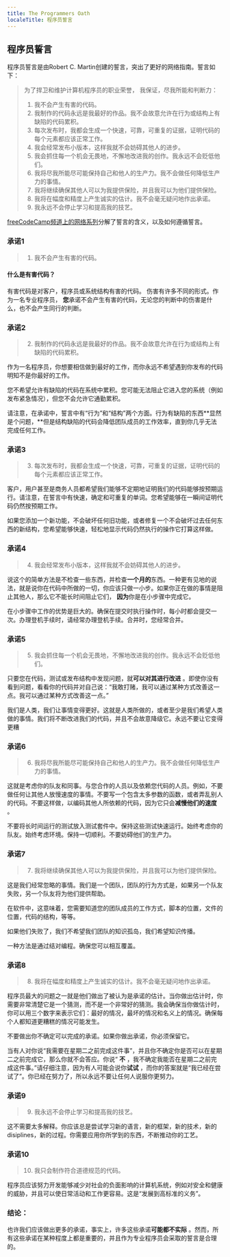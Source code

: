 ```yaml
---
title: The Programmers Oath
localeTitle: 程序员誓言
---
```

## 程序员誓言

程序员誓言是由Robert C. Martin创建的誓言，突出了更好的网络指南。誓言如下：

> 为了捍卫和维护计算机程序员的职业荣誉， 我保证，尽我所能和判断力：
> 
> 1.  我不会产生有害的代码。
> 2.  我制作的代码永远是我最好的作品。我不会故意允许在行为或结构上有缺陷的代码累积。
> 3.  每次发布时，我都会生成一个快速，可靠，可重复的证据，证明代码的每个元素都应该正常工作。
> 4.  我会经常发布小版本，这样我就不会妨碍其他人的进步。
> 5.  我会抓住每一个机会无畏地，不懈地改进我的创作。我永远不会贬低他们。
> 6.  我将尽我所能尽可能保持自己和他人的生产力。我不会做任何降低生产力的事情。
> 7.  我将继续确保其他人可以为我提供保险，并且我可以为他们提供保险。
> 8.  我将在幅度和精度上产生诚实的估计。我不会毫无疑问地作出承诺。
> 9.  我永远不会停止学习和提高我的技艺。

[freeCodeCamp频道上的网络系列](https://www.youtube.com/watch?v=36NgPu9OyRM)分解了誓言的含义，以及如何遵循誓言。

### 承诺1

> 1.  我不会产生有害的代码。

#### 什么是有害代码？

有害代码是对客户，程序员或系统结构有害的代码。 伤害有许多不同的形式。作为一名专业程序员， **您**承诺不会产生有害的代码，无论您的判断中的伤害是什么，也不会产生同行的判断。

### 承诺2

> 2.  我制作的代码永远是我最好的作品。我不会故意允许在行为或结构上有缺陷的代码累积。

作为一名程序员，你想要相信做到最好的工作，而你永远不希望遇到你发布的代码明知不是你最好的工作。

您不希望允许有缺陷的代码在系统中累积。您可能无法阻止它进入您的系统（例如发布紧急情况），但您不会允许它通勤累积。

请注意，在承诺中，誓言中有“行为”和“结构”两个方面。行为有缺陷的东西**显然是个问题，**但是结构缺陷的代码会降低团队成员的工作效率，直到你几乎无法完成任何工作。

### 承诺3

> 3.  每次发布时，我都会生成一个快速，可靠，可重复的证据，证明代码的每个元素都应该正常工作。

客户，用户甚至是商务人员都希望我们能够不定期地证明我们的代码能够按预期运行。请注意，在誓言中有快速，确定和可重复的单词。您希望能够在一瞬间证明代码仍然按预期工作。

如果您添加一个新功能，不会破坏任何旧功能，或者修复一个不会破坏过去任何东西的新结构，您希望能够快速，轻松地显示代码仍然执行的操作它打算这样做。

### 承诺4

> 4.  我会经常发布小版本，这样我就不会妨碍其他人的进步。

说这个的简单方法是不检查一些东西，并检查**一个月的**东西。一种更有见地的说法，就是说你在代码中所做的一切，你应该只做一小步。如果你正在做的事情是阻止其他人，那么它不能长时间阻止它们， **因为**你是在小步骤中完成它。

在小步骤中工作的优势是巨大的。确保在提交时执行操作时，每小时都会提交一次。办理登机手续时，请经常办理登机手续。合并时，您经常合并。

### 承诺5

> 5.  我会抓住每一个机会无畏地，不懈地改进我的创作。我永远不会贬低他们。

只要您在代码，测试或发布结构中发现问题，就**可以对其进行改进** 。即使你没有看到问题，看看你的代码并对自己说：“我敢打赌，我可以通过某种方式改善这一点。我可以通过某种方式改善这一点。”

我们是人类，我们让事情变得更好。这就是人类所做的，或者至少是我们希望人类做的事情。我们将不断改进我们的代码，并且不会故意降级它。永远不要让它变得更糟

### 承诺6

> 6.  我将尽我所能尽可能保持自己和他人的生产力。我不会做任何降低生产力的事情。

这就是考虑你的队友和同事。与您合作的人员以及依赖您代码的人员。例如，不要做任何让其他人放慢速度的事情。不要写一个包含太多参数的函数，或者弄乱别人的代码。不要这样做，以编码其他人所依赖的代码，因为它只会**减慢他们的速度** 。

不要将长时间运行的测试放入测试套件中。保持这些测试快速运行。始终考虑你的队友。始终考虑环境。保持一切顺利。不要妨碍他们的生产力。

### 承诺7

> 7.  我将继续确保其他人可以为我提供保险，并且我可以为他们提供保险。

这是我们经常忽略的事情。我们是一个团队，团队的行为方式是，如果另一个队友失败，另一个队友将为他们提供帮助。

在软件中，这意味着，您需要知道您的团队成员的工作方式，脚本的位置，文件的位置，代码的结构，等等。

如果他们失败了，我们不希望我们团队的知识孤岛，我们希望知识传播。

一种方法是通过结对编程。确保您可以相互覆盖。

### 承诺8

> 8.  我将在幅度和精度上产生诚实的估计。我不会毫无疑问地作出承诺。

程序员最大的问题之一就是他们做出了被认为是承诺的估计。当你做出估计时，你需要非常清楚它是一个猜测，而不是一个非常好的猜测。我会确保当你做估计时，你可以用三个数字来表示它们：最好的情况，最坏的情况和名义上的情况。确保每个人都知道更糟糕的情况可能发生。

不要做出你不确定可以完成的承诺。如果你做出承诺，你必须保留它。

当有人对你说“我需要在星期二之前完成这件事”，并且你不确定你是否可以在星期二之前完成它，那么你就不会答应。你说“ **不** ，我不确定我能否在星期二之前完成这件事。”请仔细注意，因为有人可能会说你**试试** ，而你的答案就是“我已经在尝试了”。你已经在努力了，所以永远不要让任何人说服你更努力。

### 承诺9

> 9.  我永远不会停止学习和提高我的技艺。

这不需要太多解释。你应该总是尝试学习新的语言，新的框架，新的技术，新的disiplines，新的过程。你需要应用你所学到的东西，不断推动你的工艺。

### 承诺10

> 10.  我只会制作符合道德规范的代码。

程序员应该努力开发能够减少对社会的负面影响的计算机系统，例如对安全和健康的威胁，并且可以使日常活动和工作更容易。这是“发展到高标准的义务”。

### **结论：**

也许我们应该做出更多的承诺，事实上，许多这些承诺**可能都不实际** 。然而，所有这些承诺在某种程度上都是重要的，并且作为专业程序员会采取的誓言是合理的。